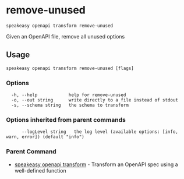 # remove-unused  
`speakeasy openapi transform remove-unused`  


Given an OpenAPI file, remove all unused options  

## Usage

```
speakeasy openapi transform remove-unused [flags]
```

### Options

```
  -h, --help            help for remove-unused
  -o, --out string      write directly to a file instead of stdout
  -s, --schema string   the schema to transform
```

### Options inherited from parent commands

```
      --logLevel string   the log level (available options: [info, warn, error]) (default "info")
```

### Parent Command

* [speakeasy openapi transform](README.md)	 - Transform an OpenAPI spec using a well-defined function
